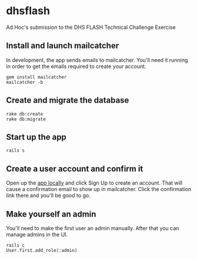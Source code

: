 # dhsflash
Ad Hoc's submission to the DHS FLASH Technical Challenge Exercise

## Install and launch mailcatcher
In development, the app sends emails to mailcatcher. You'll need it running in order to get the emails required to create your account.
```
gem install mailcatcher
mailcatcher -b
```

## Create and migrate the database
```
rake db:create
rake db:migrate
```

## Start up the app
```
rails s
```

## Create a user account and confirm it
Open up the [app locally](http://localhost:3000) and click Sign Up to create an account. That will cause a confirmation email to
show up in mailcatcher. Click the confirmation link there and you'll be good to go.

## Make yourself an admin
You'll need to make the first user an admin manually. After that you can manage admins in the UI.
```
rails c
User.first.add_role(:admin)
```

